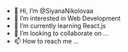 - 👋 Hi, I’m @SiyanaNikolovaa
- 👀 I’m interested in Web Development
- 🌱 I’m currently learning React.js
- 💞️ I’m looking to collaborate on ...
- 📫 How to reach me ...

<!---
SiyanaNikolovaa/SiyanaNikolovaa is a ✨ special ✨ repository because its `README.md` (this file) appears on your GitHub profile.
You can click the Preview link to take a look at your changes.
--->
